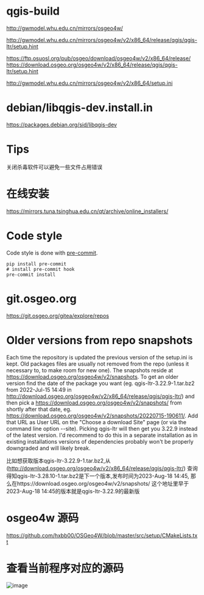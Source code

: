 # qgis-build
http://gwmodel.whu.edu.cn/mirrors/osgeo4w/

http://gwmodel.whu.edu.cn/mirrors/osgeo4w/v2/x86_64/release/qgis/qgis-ltr/setup.hint

https://ftp.osuosl.org/pub/osgeo/download/osgeo4w/v2/x86_64/release/
https://download.osgeo.org/osgeo4w/v2/x86_64/release/qgis/qgis-ltr/setup.hint

http://gwmodel.whu.edu.cn/mirrors/osgeo4w/v2/x86_64/setup.ini

# debian/libqgis-dev.install.in
https://packages.debian.org/sid/libqgis-dev

# Tips
关闭杀毒软件可以避免一些文件占用错误

# 在线安装
https://mirrors.tuna.tsinghua.edu.cn/qt/archive/online_installers/

# Code style

Code style is done with [pre-commit](https://pre-commit.com).

```
pip install pre-commit
# install pre-commit hook
pre-commit install
```

# git.osgeo.org
https://git.osgeo.org/gitea/explore/repos

# Older versions from repo snapshots
Each time the repository is updated the previous version of the setup.ini is kept. Old packages files are usually not removed from the repo (unless it necessary to, to make room for new one). The snapshots reside at ​https://download.osgeo.org/osgeo4w/v2/snapshots. To get an older version find the date of the package you want (eg. qgis-ltr-3.22.9-1.tar.bz2 from 2022-Jul-15 14:49 in ​http://download.osgeo.org/osgeo4w/v2/x86_64/release/qgis/qgis-ltr/) and then pick a ​https://download.osgeo.org/osgeo4w/v2/snapshots/ from shortly after that date, eg. ​https://download.osgeo.org/osgeo4w/v2/snapshots/20220715-190611/. Add that URL as User URL on the "Choose a download Site" page (or via the command line option --site). Picking qgis-ltr will then get you 3.22.9 instead of the latest version. I'd recommend to do this in a separate installation as in existing installations versions of dependencies probably won't be properly downgraded and will likely break.

比如想获取版本qgis-ltr-3.22.9-1.tar.bz2,从(http://download.osgeo.org/osgeo4w/v2/x86_64/release/qgis/qgis-ltr/) 查询得知qgis-ltr-3.28.10-1.tar.bz2是下一个版本,发布时间为2023-Aug-18 14:45, 那么在https://download.osgeo.org/osgeo4w/v2/snapshots/ 这个地址里早于2023-Aug-18 14:45的版本就是qgis-ltr-3.22.9的最新版

# osgeo4w 源码
https://github.com/hxbb00/OSGeo4W/blob/master/src/setup/CMakeLists.txt

# 查看当前程序对应的源码
![image](https://github.com/user-attachments/assets/f4253269-797e-4bc7-bb50-1e63ca1ae5cb)

